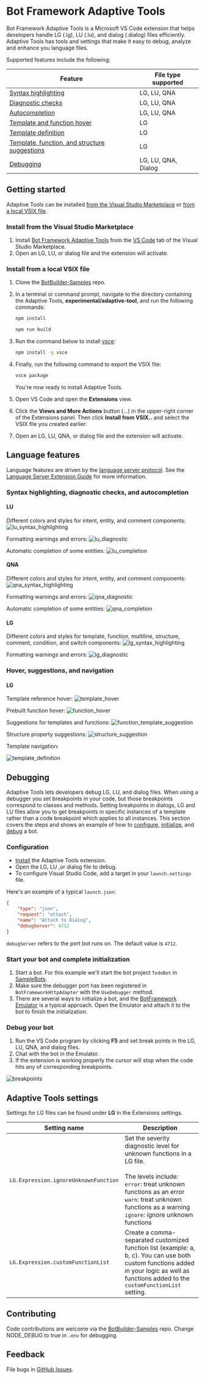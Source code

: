 # Bot Framework Adaptive Tools

Bot Framework Adaptive Tools is a Microsoft VS Code extension that helps developers handle LG (.lg), LU (.lu), and dialog (.dialog) files efficiently. Adaptive Tools has tools and settings that make it easy to debug, analyze and enhance you language files.

Supported features include the following:
<!--
- LG/LU/QNA syntax highlighting
- LG/LU/QNA diagnostic checks
- LG/LU/QNA autocompletion
- LG template and function hover
- LG template definition
- LG template, function, and structure suggestions
- Dialog (.dialog) debugging
- LG debugging
-->

| Feature                                       | File type supported |
|-----------------------------------------------|---------------------|
| [Syntax highlighting](#syntax-highlighting-diagnostic-checks-and-autocompletion)                           | LG, LU, QNA              |
| [Diagnostic checks](#syntax-highlighting-diagnostic-checks-and-autocompletion)                             | LG, LU, QNA              |
| [Autocompletion](#syntax-highlighting-diagnostic-checks-and-autocompletion)                                | LG, LU, QNA              |
| [Template and function hover](#hover-suggestions-and-navigation)                   | LG                  |
| [Template definition](#hover-suggestions-and-navigation)                           | LG                  |
| [Template, function, and structure suggestions](#hover-suggestions-and-navigation) | LG                  |
| [Debugging](#debugging)                                     | LG, LU, QNA, Dialog      |

## Getting started

Adaptive Tools can be installed [from the Visual Studio Marketplace](#install-from-the-visual-studio-marketplace) or [from a local VSIX file](#install-from-a-local-vsix-file).

### Install from the Visual Studio Marketplace

1. Install [Bot Framework Adaptive Tools](https://marketplace.visualstudio.com/items?itemName=BotBuilder.bot-framework-adaptive-tools) from the [VS Code](https://marketplace.visualstudio.com/vscode) tab of the Visual Studio Marketplace.
1. Open an LG, LU, or dialog file and the extension will activate.

### Install from a local VSIX file

1. Clone the [BotBuilder-Samples](https://github.com/microsoft/BotBuilder-Samples) repo.
1. In a terminal or command prompt, navigate to the directory containing the Adaptive Tools, **experimental/adaptive-tool**, and run the following commands:

    ```cmd
    npm install
    ```

    ```cmd
    npm run build
    ```

  1. Run the command below to install [vsce](https://www.npmjs.com/package/vsce):

      ```cmd
      npm install -g vsce
      ```

1. Finally, run the following command to export the VSIX file:

    ```cmd
    vsce package
    ```

    You're now ready to install Adaptive Tools.
1. Open VS Code and open the **Extensions** view.
1. Click the **Views and More Actions** button (...) in the upper-right corner of the Extensions panel. Then click **Install from VSIX..** and select the VSIX file you created earlier.
1. Open an LG, LU, QNA, or dialog file and the extension will activate.

## Language features

Language features are driven by the [language server protocol](./languageServer.md). See the [Language Server Extension Guide](https://code.visualstudio.com/api/language-extensions/language-server-extension-guide) for more information.

### Syntax highlighting, diagnostic checks, and autocompletion

#### LU

Different colors and styles for intent, entity, and comment components:
![lu_syntax_highlighting](https://raw.githubusercontent.com/microsoft/BotBuilder-Samples/main/experimental/adaptive-tool/resources/images/lu_syntax_highlighting.png)

Formatting warnings and errors:
![lu_diagnostic](https://raw.githubusercontent.com/microsoft/BotBuilder-Samples/main/experimental/adaptive-tool/resources/images/lu_diagnostic.png)

Automatic completion of some entities:
![lu_completion](https://raw.githubusercontent.com/microsoft/BotBuilder-Samples/main/experimental/adaptive-tool/resources/images/lu_completion.gif)

#### QNA

Different colors and styles for intent, entity, and comment components:
![qna_syntax_highlighting](https://raw.githubusercontent.com/microsoft/BotBuilder-Samples/main/experimental/adaptive-tool/resources/images/qna_syntax_highlighting.png)

Formatting warnings and errors:
![qna_diagnostic](https://raw.githubusercontent.com/microsoft/BotBuilder-Samples/main/experimental/adaptive-tool/resources/images/qna_diagnostic.png)

Automatic completion of some entities:
![qna_completion](https://raw.githubusercontent.com/microsoft/BotBuilder-Samples/main/experimental/adaptive-tool/resources/images/qna_completion.gif)

#### LG

Different colors and styles for template, function, multiline, structure, comment, condition, and switch components:
![lg_syntax_highlighting](https://raw.githubusercontent.com/microsoft/BotBuilder-Samples/main/experimental/adaptive-tool/resources/images/lg_syntax_highlighting.png)

Formatting warnings and errors:
![lg_diagnostic](https://raw.githubusercontent.com/microsoft/BotBuilder-Samples/main/experimental/adaptive-tool/resources/images/lg_diagnostic.gif)

### Hover, suggestions, and navigation

#### LG

Template reference hover:
![template_hover](https://raw.githubusercontent.com/microsoft/BotBuilder-Samples/main/experimental/adaptive-tool/resources/images/template_hover.png)

Prebuilt function hover:
![function_hover](https://raw.githubusercontent.com/microsoft/BotBuilder-Samples/main/experimental/adaptive-tool/resources/images/function_hover.png)

Suggestions for templates and functions:
![function_template_suggestion](https://raw.githubusercontent.com/microsoft/BotBuilder-Samples/main/experimental/adaptive-tool/resources/images/function_template_suggestion.gif)

Structure property suggestions:
![structure_suggestion](https://raw.githubusercontent.com/microsoft/BotBuilder-Samples/main/experimental/adaptive-tool/resources/images/structure_suggestion.gif)

Template navigation:

![template_definition](https://raw.githubusercontent.com/microsoft/BotBuilder-Samples/main/experimental/adaptive-tool/resources/images/template_definition.gif)

## Debugging

Adaptive Tools lets developers debug LG, LU, and dialog files. When using a debugger you set breakpoints in your code, but those breakpoints correspond to classes and methods.  Setting breakpoints in dialogs, LG and LU files allow you to get breakpoints in specific instances of a template rather than a code breakpoint which applies to all instances. This section covers the steps and shows an example of how to [configure](#configuration), [initialize](#start-your-bot-and-complete-initialization), and [debug](#debug-your-bot) a bot.

### Configuration

- [Install](#getting-started) the Adaptive Tools extension.
- Open the LG, LU ,or dialog file to debug.
- To configure Visual Studio Code, add a target in your `launch.settings` file.

Here's an example of a typical `launch.json`:

```json
{
    "type": "json",
    "request": "attach",
    "name": "Attach to Dialog",
    "debugServer": 4712
}
```

`debugServer` refers to the port bot runs on. The default value is `4712`.

### Start your bot and complete initialization

1. Start a bot. For this example we'll start the bot project `TodoBot` in [SampleBots](https://github.com/microsoft/botbuilder-dotnet/tree/main/tests/Microsoft.Bot.Builder.TestBot.Json).
1. Make sure the debugger port has been registered in `BotFrameworkHttpAdapter` with the `UseDebugger` method.
1. There are several ways to initialize a bot, and the [BotFramework Emulator](https://github.com/microsoft/BotFramework-Emulator) is a typical approach. Open the Emulator and attach it to the bot to finish the initialization.

### Debug your bot

1. Run the VS Code program by clicking **F5** and set break points in the LG, LU, QNA, and dialog files.
1. Chat with the bot in the Emulator.
1. If the extension is working properly the cursor will stop when the code hits any of corresponding breakpoints.

![breakpoints](https://raw.githubusercontent.com/microsoft/BotBuilder-Samples/main/experimental/adaptive-tool/resources/images/breakpoints.gif)

## Adaptive Tools settings

Settings for LG files can be found under **LG** in the Extensions settings.

|Setting name|Description|
|-----|---------------|
|`LG.Expression.ignoreUnknownFunction`|Set the severity diagnostic level for unknown functions in a LG file.<br><br>The levels include:<br/>`error`: treat unknown functions as an error<br>`warn`: treat unknown functions as a warning<br>`ignore`: ignore unknown functions|
|`LG.Expression.customFunctionList`| Create a comma-separated customized function list (example: a, b, c). You can use both custom functions added in your logic as well as functions added to the `customFunctionList` setting.|

## Contributing

Code contributions are welcome via the [BotBuilder-Samples](https://github.com/microsoft/BotBuilder-Samples) repo.
Change NODE_DEBUG to true in `.env` for debugging.

## Feedback

File bugs in [GitHub Issues](https://github.com/Microsoft/BotBuilder-Samples/issues).
